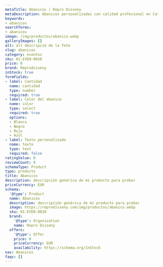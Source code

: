 ```yaml
---
metaTitle: Abanicos | Repro Disseny
metaDescription: Abanicos personalizadas con calidad profesional en Cataluña.
keywords:
- abanicos
searchTerms:
- abanicos
image: /img/productos/abanico.webp
galleryImages: []
alt: alt descripció de la foto
slug: abanicos
category: eventos
sku: 01-EVEN-0010
price: 0
brand: Reprodisseny
inStock: true
formFields:
- label: Cantidad
  name: cantidad
  type: number
  required: true
- label: Color del abanico
  name: color
  type: select
  required: true
  options:
  - Blanco
  - Negro
  - Rojo
  - Azul
- label: Texto personalizado
  name: texto
  type: text
  required: false
ratingValue: 0
reviewCount: 0
schemaType: Product
type: producto
title: Abanicos
description: descripción genérica de mi producto para probar
priceCurrency: EUR
schema:
  '@type': Product
  name: Abanicos
  description: descripción genérica de mi producto para probar
  image: https://reprodisseny.com/img/productos/abanico.webp
  sku: 01-EVEN-0010
  brand:
    '@type': Organization
    name: Repro Disseny
  offers:
    '@type': Offer
    price: 0
    priceCurrency: EUR
    availability: https://schema.org/InStock
nav: Abanicos
faqs: []
---
```

